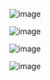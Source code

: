 ![image](https://user-images.githubusercontent.com/65653010/235273956-763e3da6-02a6-4368-8b8c-0fadc700f41b.png)

![image](https://user-images.githubusercontent.com/65653010/235274029-5fcc6f6d-3fe0-4875-962b-5359eb4c6736.png)

![image](https://user-images.githubusercontent.com/65653010/235289638-3e67e6f0-ab43-4aa6-ac49-b5575476e4a3.png)

![image](https://user-images.githubusercontent.com/65653010/235289745-7a75e2b8-b714-44d9-8f95-17dbd27be9d0.png)

